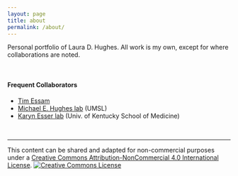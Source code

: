 ```yaml
---
layout: page
title: about
permalink: /about/
---
```


Personal portfolio of Laura D. Hughes.  All work is my own, except for where collaborations are noted.

<br>

#### Frequent Collaborators
* [Tim Essam](https://www.linkedin.com/in/timessam)
* [Michael E. Hughes lab](http://openwetware.org/wiki/HughesLab) (UMSL)
* [Karyn Esser lab](http://www.uky.edu/~kaesse2/lab_web_7_2007/SMBL/) (Univ. of Kentucky School of Medicine)

<br>
<hr>

This content can be shared and adapted for non-commercial purposes under a <a rel="license" href="http://creativecommons.org/licenses/by-nc/4.0/">Creative Commons Attribution-NonCommercial 4.0 International License</a>. <a rel="license" href="http://creativecommons.org/licenses/by-nc/4.0/"><img alt="Creative Commons License" style="border-width:0" src="https://i.creativecommons.org/l/by-nc/4.0/80x15.png" /></a><br />

